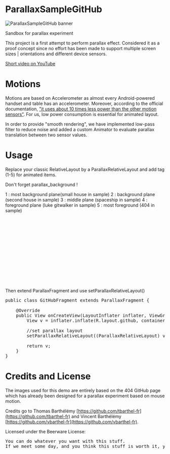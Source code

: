 ParallaxSampleGitHub
====================

![ParallaxSampleGitHub banner](http://tvbarthel.github.io/images/parallax.png)

Sandbox for parallax experiment

This project is a first attempt to perform parallax effect. Considered it as a proof concept since no effort has been made to support multiple screen sizes | orientations and different device sensors.

[Short video on YouTube](https://www.youtube.com/watch?v=hu4kZRP5mZA)

Motions
====================

Motions are based on Accelerometer as almost every Android-powered handset and table has an accelerometer. Moreover, according to the official documentation, ["it uses about 10 times less power than the other motion sensors"](http://developer.android.com/guide/topics/sensors/sensors_motion.html#sensors-motion-accel). For us, low power consumption is essential for animated layout.

In order to provide "smooth rendering", we have implemented low-pass filter to reduce noise and added a custom Animator to evaluate parallax translation between two sensor values.

Usage
=========

Replace your classic RelativeLayout by a ParallaxRelativeLayout and add tag (1-5) for animated items.

Don't forget parallax_background !

1 : most background plane(small house in sample)
2 : background plane (second house in sample)
3 : middle plane (spaceship in sample)
4 : foreground plane (luke gitwalker in sample)
5 : most foreground (404 in sample)

<pre>
  <fr.tvbarthel.parallax.sample.github.parallax.ParallaxRelativeLayout
    xmlns:android="http://schemas.android.com/apk/res/android"
    xmlns:parallax="http://schemas.android.com/apk/res-auto"
    android:id="@+id/parallax"
    android:orientation="vertical"
    android:layout_width="match_parent"
    android:layout_height="match_parent"
    parallax:parallax_background="@drawable/parallax_background">
    
        <ImageView
            android:id="@+id/house1"
            ...
            android:tag="1"/>
            
        <ImageView
            android:id="@+id/house2"
            ...
            android:tag="2"/>
            
        <ImageView
            android:id="@+id/spaceship"
            ...
            android:tag="3"/>
            
        <ImageView
            android:id="@+id/luke_gitwalker"
            ...
            android:tag="4"/>
            
        <ImageView
            android:id="@+id/404"
            ...
            android:tag="5"/>
    
    </fr.tvbarthel.parallax.sample.github.parallax.ParallaxRelativeLayout>
</pre>

Then extend ParallaxFragment and use setParallaxRelativeLayout()

<pre>
public class GitHubFragment extends ParallaxFragment {

    @Override
    public View onCreateView(LayoutInflater inflater, ViewGroup container, Bundle savedInstanceState) {
        View v = inflater.inflate(R.layout.github, container, false);

        //set parallax layout
        setParallaxRelativeLayout((ParallaxRelativeLayout) v.findViewById(R.id.parallax));

        return v;
    }
}
</pre>

Credits and License
========

The images used for this demo are entirely based on the 404 GitHub page which has already been designed for a parallax experiment based on mouse motion.

Credits go to Thomas Barthélémy [https://github.com/tbarthel-fr](https://github.com/tbarthel-fr) and Vincent Barthélémy [https://github.com/vbarthel-fr](https://github.com/vbarthel-fr).

Licensed under the Beerware License:

<pre>
You can do whatever you want with this stuff.
If we meet some day, and you think this stuff is worth it, you can buy us a beer (or basically anything else) in return.
</pre>




